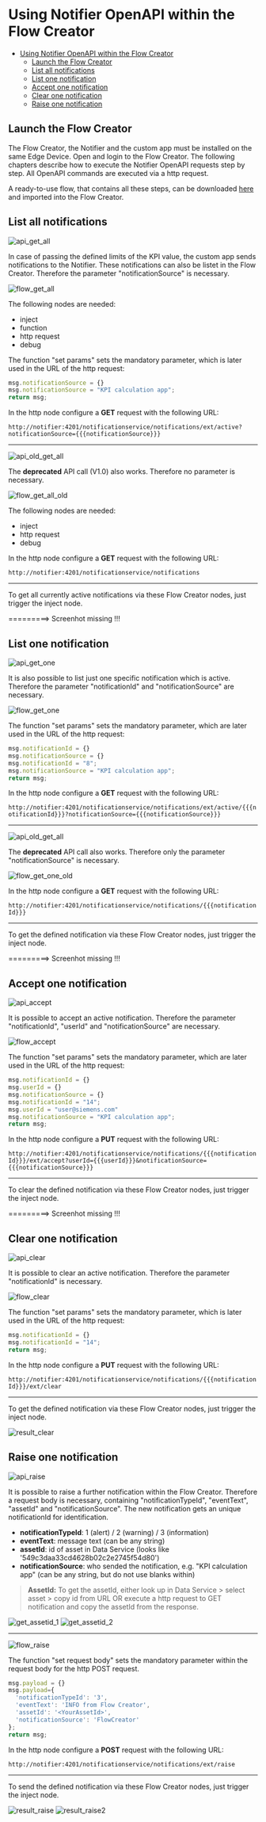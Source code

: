 # Using Notifier OpenAPI within the Flow Creator

- [Using Notifier OpenAPI within the Flow Creator](#using-notifier-openapi-within-the-flow-creator)
  - [Launch the Flow Creator](#launch-the-flow-creator)
  - [List all notifications](#list-all-notifications)
  - [List one notification](#list-one-notification)
  - [Accept one notification](#accept-one-notification)
  - [Clear one notification](#clear-one-notification)
  - [Raise one notification](#raise-one-notification)

## Launch the Flow Creator

The Flow Creator, the Notifier and the custom app must be installed on the same Edge Device. Open and login to the Flow Creator. The following chapters describe how to execute the Notifier OpenAPI requests step by step. All OpenAPI commands are executed via a http request.

A ready-to-use flow, that contains all these steps, can be downloaded [here](/src/Flow.json) and imported into the Flow Creator.

## List all notifications

![api_get_all](/docs/graphics/api_get_all.png)

In case of passing the defined limits of the KPI value, the custom app sends notifications to the Notifier. These notifications can also be listet in the Flow Creator. Therefore the parameter "notificationSource" is necessary.

![flow_get_all](/docs/graphics/flow_get_all.png)

The following nodes are needed:

- inject
- function
- http request
- debug

The function "set params" sets the mandatory parameter, which is later used in the URL of the http request:

```javascript
msg.notificationSource = {}
msg.notificationSource = "KPI calculation app";
return msg;
```

In the http node configure a **GET** request with the following URL:

`http://notifier:4201/notificationservice/notifications/ext/active?notificationSource={{{notificationSource}}}`

---------

![api_old_get_all](/docs/graphics/api_old_get_all.png)

The **deprecated** API call (V1.0) also works. Therefore no parameter is necessary.

![flow_get_all_old](/docs/graphics/flow_get_all_old.png)

The following nodes are needed:

- inject
- http request
- debug

In the http node configure a **GET** request with the following URL:

`http://notifier:4201/notificationservice/notifications`

---------

To get all currently active notifications via these Flow Creator nodes, just trigger the inject node.

=========> Screenhot missing !!!

## List one notification

![api_get_one](/docs/graphics/api_get_one.png)

It is also possible to list just one specific notification which is active. Therefore the parameter "notificationId" and "notificationSource" are necessary.

![flow_get_one](/docs/graphics/flow_get_one.png)

The function "set params" sets the mandatory parameter, which are later used in the URL of the http request:

```javascript
msg.notificationId = {}
msg.notificationSource = {}
msg.notificationId = "8";
msg.notificationSource = "KPI calculation app";
return msg;
```

In the http node configure a **GET** request with the following URL:

`http://notifier:4201/notificationservice/notifications/ext/active/{{{notificationId}}}?notificationSource={{{notificationSource}}}`

---------

![api_old_get_all](/docs/graphics/api_old_get_one.png)

The **deprecated** API call also works. Therefore only the parameter "notificationSource" is necessary.

![flow_get_one_old](/docs/graphics/flow_get_one_old.png)

In the http node configure a **GET** request with the following URL:

`http://notifier:4201/notificationservice/notifications/{{{notificationId}}}`

---------

To get the defined notification via these Flow Creator nodes, just trigger the inject node.

=========> Screenhot missing !!!

## Accept one notification

![api_accept](/docs/graphics/api_accept.png)

It is possible to accept an active notification. Therefore the parameter "notificationId", "userId" and "notificationSource" are necessary.

![flow_accept](/docs/graphics/flow_accept.png)

The function "set params" sets the mandatory parameter, which are later used in the URL of the http request:

```javascript
msg.notificationId = {}
msg.userId = {}
msg.notificationSource = {}
msg.notificationId = "14";
msg.userId = "user@siemens.com"
msg.notificationSource = "KPI calculation app";
return msg;
```

In the http node configure a **PUT** request with the following URL:

`http://notifier:4201/notificationservice/notifications/{{{notificationId}}}/ext/accept?userId={{{userId}}}&notificationSource={{{notificationSource}}}`

---------

To clear the defined notification via these Flow Creator nodes, just trigger the inject node.

=========> Screenhot missing !!!

## Clear one notification

![api_clear](/docs/graphics/api_clear.png)

It is possible to clear an active notification. Therefore the parameter "notificationId" is necessary.

![flow_clear](/docs/graphics/flow_clear.png)

The function "set params" sets the mandatory parameter, which is later used in the URL of the http request:

```javascript
msg.notificationId = {}
msg.notificationId = "14";
return msg;
```

In the http node configure a **PUT** request with the following URL:

`http://notifier:4201/notificationservice/notifications/{{{notificationId}}}/ext/clear`

---------

To get the defined notification via these Flow Creator nodes, just trigger the inject node.

![result_clear](/docs/graphics/result_clear.png)

## Raise one notification

![api_raise](/docs/graphics/api_raise.png)

It is possible to raise a further notification within the Flow Creator. Therefore a request body is necessary, containing "notificationTypeId", "eventText", "assetId" and "notificationSource". The new notification gets an unique notificationId for identification.

- **notificationTypeId**: 1 (alert) / 2 (warning) / 3 (information)
- **eventText**: message text (can be any string)
- **assetId**: id of asset in Data Service (looks like '549c3daa33cd4628b02c2e2745f54d80')
- **notificationSource**: who sended the notification, e.g. "KPI calculation app" (can be any string, but do not use blanks within)

> **AssetId:**
> To get the assetId, either look up in Data Service > select asset > copy id from URL  OR  execute a http request to GET notification and copy the assetId from the response.

![get_assetid_1](/docs/graphics/get_assetid_1.png) ![get_assetid_2](/docs/graphics/get_assetid_2.png)

---------

![flow_raise](/docs/graphics/flow_raise.png)

The function "set request body" sets the mandatory parameter within the request body for the http POST request.

```javascript
msg.payload = {}
msg.payload={
  'notificationTypeId': '3',
  'eventText': 'INFO from Flow Creator',
  'assetId': '<YourAssetId>',
  'notificationSource': 'FlowCreator'
};
return msg;
```

In the http node configure a **POST** request with the following URL:

`http://notifier:4201/notificationservice/notifications/ext/raise`

---------

To send the defined notification via these Flow Creator nodes, just trigger the inject node.

![result_raise](/docs/graphics/result_raise.png)
![result_raise2](/docs/graphics/result_raise_2.png)
